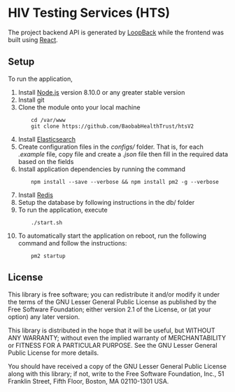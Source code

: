 # HIV Testing Services (HTS)

The project backend API is generated by [LoopBack](http://loopback.io) while the frontend was built using [React](https://reactjs.org).

## Setup

To run the application, 
1. Install [Node.js](https://nodejs.org/) version 8.10.0 or any greater stable version
2. Install git
3. Clone the module onto your local machine
    ```
        cd /var/www
        git clone https://github.com/BaobabHealthTrust/htsV2
    ```
4. Install [Elasticsearch](https://www.elastic.co/products/elasticsearch) 
5. Create configuration files in the *configs/* folder. That is, for each *.example* file, copy file and create a *.json* file then fill in the required data based on the fields
6. Install application dependencies by running the command
    ``` 
        npm install --save --verbose && npm install pm2 -g --verbose
    ```
7. Install [Redis](https://redis.io/download)
8. Setup the database by following instructions in the db/ folder
9. To run the application, execute
    ```
        ./start.sh
    ```
10. To automatically start the application on reboot, run the following command and follow the instructions:
    ```
        pm2 startup
    ```


## License

This library is free software; you can redistribute it and/or modify it under the terms of the GNU Lesser General Public License as published by the Free Software Foundation; either version 2.1 of the License, or (at your option) any later version.

This library is distributed in the hope that it will be useful, but WITHOUT ANY WARRANTY; without even the implied warranty of MERCHANTABILITY or FITNESS FOR A PARTICULAR PURPOSE.  See the GNU Lesser General Public License for more details.

You should have received a copy of the GNU Lesser General Public License along with this library; if not, write to the Free Software Foundation, Inc., 51 Franklin Street, Fifth Floor, Boston, MA  02110-1301  USA.